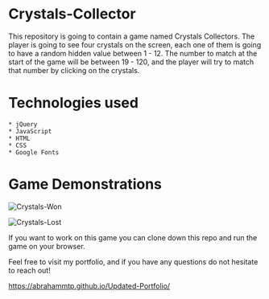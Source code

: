 # Crystals-Collector

This repository is going to contain a game named Crystals Collectors. The player is going to see four crystals on the screen, each one of them is going to have a random hidden value between 1 - 12. The number to match at the start of the game will be between 19 - 120, and the player will try to match that number by clicking on the crystals.

# Technologies used

    * jQuery
    * JavaScript
    * HTML
    * CSS
    * Google Fonts
    
# Game Demonstrations


![Crystals-Won](https://user-images.githubusercontent.com/46465000/57720334-a426a200-764f-11e9-9c9b-be3484e6350d.gif)


![Crystals-Lost](https://user-images.githubusercontent.com/46465000/57720348-ac7edd00-764f-11e9-90d8-4a1dacf54024.gif)


If you want to work on this game you can clone down this repo and run the game on your browser.

Feel free to visit my portfolio, and if you have any questions do not hesitate to reach out!

https://abrahammtp.github.io/Updated-Portfolio/
